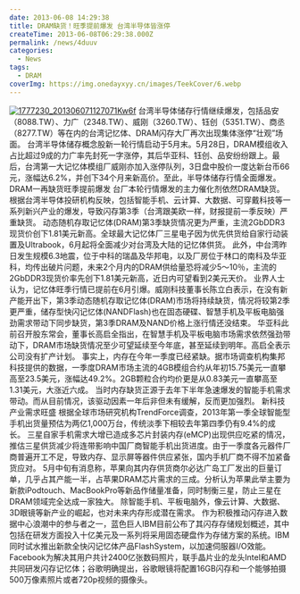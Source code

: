 ```yaml
---
date: 2013-06-08 14:29:38
title: DRAM缺货！旺季提前爆发 台湾半导体皆涨停
createTime: 2013-06-08T06:29:38.000Z
permalink: /news/4duuv
categories:
  - News
tags:
  - DRAM
coverImg: https://img.onedayxyy.cn/images/TeekCover/6.webp
---
```


[![1777230_201306071127071Kw6f](/public/2013/06/1777230_201306071127071Kw6f.jpg)](/public/2013/06/1777230_201306071127071Kw6f.jpg) 
台湾半导体储存行情继续爆发，包括品安（8088.TW）、力广（2348.TW）、威刚（3260.TW）、钰创（5351.TW）、商丞（8277.TW）等在内的台湾记忆体、DRAM闪存大厂再次出现集体涨停“壮观”场面。 台湾半导体储存概念股新一轮行情启动于5月末。5月28日，DRAM模组收入占比超过9成的力广率先封死一字涨停，其后华亚科、钰创、品安纷纷跟上。最后，台湾第一大记忆体模组厂威刚亦加入涨停队列，3日盘中股价一度达新台币66元，涨幅达6.2%，并创下34个月来新高价。至此，半导体储存行情全面爆发。 DRAM一再缺货旺季提前爆发 台厂本轮行情爆发的主力催化剂依然DRAM缺货。 根据台湾半导体投研机构反映，包括智能手机、云计算、大数据、可穿戴科技等一系列新兴产业的爆发，导致闪存第3季（台湾跟美欧一样，财报提前一季反映）严重缺货。 动态随机存取记忆体(DRAM)第3季缺货情况更为严重，主流2GbDDR3现货价创下1.81美元新高。全球最大记忆体厂三星电子因为优先供货给自家行动装置及Ultrabook，6月起将全面减少对台湾及大陆的记忆体供货。 此外，中台湾昨日发生规模6.3地震，位于中科的瑞晶及华邦电，以及厂房位于林口的南科及华亚科，均传出破片问题，未来2个月内的DRAM供给量恐将减少5～10％，主流的2GbDDR3现货价率先创下1.81美元新高，近日内可望看到2美元天价。 业界人士认为，记忆体旺季行情已提前在6月引爆。威刚科技董事长陈立白表示，在没有新产能开出下，第3季动态随机存取记忆体(DRAM)市场将持续缺货，情况将较第2季更严重，储存型快闪记忆体(NANDFlash)也在固态硬碟、智慧手机及平板电脑强劲需求带动下同步缺货，第3季DRAM及NAND价格上涨行情还没结束。 华亚科此前召开股东常会，董事长高启全指出，在智慧手机及平板电脑市场需求依然强劲带动下，DRAM市场缺货情况至少可望延续至今年底，甚至延续到明年。高启全表示公司没有扩产计划。 事实上，内存在今年一季度已经紧缺。据市场调查机构集邦科技提供的数据，一季度DRAM市场主流的4GB模组合约从年初15.75美元一直攀高至23.5美元，涨幅达49.2%。2GB颗粒合约均价更是从0.83美元一直攀高至1.31美元，大涨近六成。 当时内存缺货正源于去年下半年急速爆发的智能手机需求带动。而从目前情况，该驱动因素一年后非但未有缓解，反而更加强烈。 新科技产业需求旺盛 根据全球市场研究机构TrendForce调查，2013年第一季全球智能型手机出货量预估为两亿1,000万台，传统淡季下相较去年第四季仍有9.4%的成长。 三星自家手机需求大增已造成多芯片封装内存(eMCP)出现供应吃紧的情况，推估三星供货减少将连带影响中国厂商智能手机出货进度。由于一季度各元器件厂商普遍开工不足，导致内存、显示屏等器件供应紧张，国内手机厂商不得不加紧备货应对。 5月中旬有消息称，苹果向其内存供货商尔必达广岛工厂发出的巨量订单，几乎占其产能一半，占苹果DRAM芯片需求的三成。分析认为苹果此举主要为新款iPodtouch、MacBookPro等新品作储量准备，同时制衡三星，防止三星在DRAM领域完全达成一家独大。 除智能手机、平板电脑外，像云计算、大数据、3D眼镜等新产业的崛起，也对未来内存形成潜在需求。 作为积极推动闪存进入数据中心浪潮中的参与者之一，蓝色巨人IBM目前公布了其闪存存储规划概述，其中包括在研发方面投入十亿美元及一系列将采用固态硬盘作为存储方案的系统。IBM同时试水推出新款全快闪记忆体产品FlashSystem，以加速伺服器I/O效能。 Facebook为解决其用户共计2400亿张数码照片，联手晶片业的龙头Intel和AMD共同研发闪存记忆体；谷歌明确提出，谷歌眼镜将配置16GB闪存和一个能够拍摄500万像素照片或者720p视频的摄像头。
